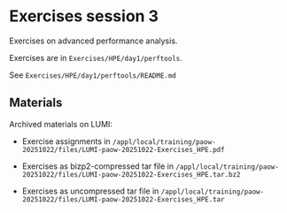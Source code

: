 # Exercises session 3

Exercises on advanced performance analysis.

Exercises are in `Exercises/HPE/day1/perftools`.

See `Exercises/HPE/day1/perftools/README.md`


## Materials

<!--
No materials available at the moment.
-->

<!--
Temporary location of materials (for the lifetime of the training project):

-   See the exercise assignments in
    `/project/project_465002175/Exercises/HPE/day1/perftools/README.md`

-   Exercise materials in 
    `/project/project_465002175/Exercises/HPE/day1/perftools` 
    for the lifetime of the project and only for project members.

Temporary web-available materials:

-    Overview exercise assignments temporarily available on
     [this link](https://462000265.lumidata.eu/paow-20251022/files/LUMI-paow-20251022-Exercises_HPE.pdf)
-->
<!--
-    Exercise notes (ProgrammingModelExamples_SLURM.pdf) on
     [this link](https://462000265.lumidata.eu/paow-20251022/files/LUMI-paow-20251022-E-2-03-ProgrammingModelExamples_SLURM.pdf).
-->

Archived materials on LUMI:

-   Exercise assignments in `/appl/local/training/paow-20251022/files/LUMI-paow-20251022-Exercises_HPE.pdf`

-   Exercises as bizp2-compressed tar file in
    `/appl/local/training/paow-20251022/files/LUMI-paow-20251022-Exercises_HPE.tar.bz2`

-   Exercises as uncompressed tar file in
    `/appl/local/training/paow-20251022/files/LUMI-paow-20251022-Exercises_HPE.tar`
